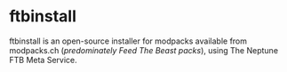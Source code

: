 ftbinstall
==========

ftbinstall is an open-source installer for modpacks available from modpacks.ch
(*predominately Feed The Beast packs*), using The Neptune FTB Meta Service.
